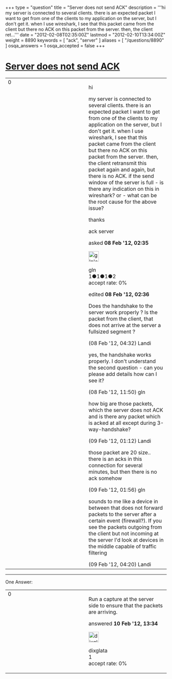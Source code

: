 +++
type = "question"
title = "Server does not send ACK"
description = '''hi my server is connected to several clients. there is an expected packet I want to get from one of the clients to my application on the server, but I don&#x27;t get it. when I use wireshark, I see that this packet came from the client but there no ACK on this packet from the server. then, the client ret...'''
date = "2012-02-08T02:35:00Z"
lastmod = "2012-02-10T13:34:00Z"
weight = 8890
keywords = [ "ack", "server" ]
aliases = [ "/questions/8890" ]
osqa_answers = 1
osqa_accepted = false
+++

<div class="headNormal">

# [Server does not send ACK](/questions/8890/server-does-not-send-ack)

</div>

<div id="main-body">

<div id="askform">

<table id="question-table" style="width:100%;"><colgroup><col style="width: 50%" /><col style="width: 50%" /></colgroup><tbody><tr class="odd"><td style="width: 30px; vertical-align: top"><div class="vote-buttons"><span id="post-8890-upvote" class="ajax-command post-vote up" rel="nofollow" title="I like this post (click again to cancel)"> </span><div id="post-8890-score" class="post-score" title="current number of votes">0</div><span id="post-8890-downvote" class="ajax-command post-vote down" rel="nofollow" title="I dont like this post (click again to cancel)"> </span> <span id="favorite-mark" class="ajax-command favorite-mark" rel="nofollow" title="mark/unmark this question as favorite (click again to cancel)"> </span><div id="favorite-count" class="favorite-count"></div></div></td><td><div id="item-right"><div class="question-body"><p>hi</p><p>my server is connected to several clients. there is an expected packet I want to get from one of the clients to my application on the server, but I don't get it. when I use wireshark, I see that this packet came from the client but there no ACK on this packet from the server. then, the client retransmit this packet again and again, but there is no ACK. if the send window of the server is full - is there any indication on this in wireshark? or - what can be the root cause for the above issue?</p><p>thanks</p></div><div id="question-tags" class="tags-container tags"><span class="post-tag tag-link-ack" rel="tag" title="see questions tagged &#39;ack&#39;">ack</span> <span class="post-tag tag-link-server" rel="tag" title="see questions tagged &#39;server&#39;">server</span></div><div id="question-controls" class="post-controls"></div><div class="post-update-info-container"><div class="post-update-info post-update-info-user"><p>asked <strong>08 Feb '12, 02:35</strong></p><img src="https://secure.gravatar.com/avatar/5973b9fe3c7233493a0b258f0b263b4f?s=32&amp;d=identicon&amp;r=g" class="gravatar" width="32" height="32" alt="gln&#39;s gravatar image" /><p><span>gln</span><br />
<span class="score" title="1 reputation points">1</span><span title="1 badges"><span class="badge1">●</span><span class="badgecount">1</span></span><span title="1 badges"><span class="silver">●</span><span class="badgecount">1</span></span><span title="2 badges"><span class="bronze">●</span><span class="badgecount">2</span></span><br />
<span class="accept_rate" title="Rate of the user&#39;s accepted answers">accept rate:</span> <span title="gln has no accepted answers">0%</span></p></div><div class="post-update-info post-update-info-edited"><p><span> edited <strong>08 Feb '12, 02:36</strong> </span></p></div></div><div id="comments-container-8890" class="comments-container"><span id="8894"></span><div id="comment-8894" class="comment"><div id="post-8894-score" class="comment-score"></div><div class="comment-text"><p>Does the handshake to the server work properly ? Is the packet from the client, that does not arrive at the server a fullsized segment ?</p></div><div id="comment-8894-info" class="comment-info"><span class="comment-age">(08 Feb '12, 04:32)</span> <span class="comment-user userinfo">Landi</span></div></div><span id="8910"></span><div id="comment-8910" class="comment"><div id="post-8910-score" class="comment-score"></div><div class="comment-text"><p>yes, the handshake works properly. I don't understand the second question - can you please add details how can I see it?</p></div><div id="comment-8910-info" class="comment-info"><span class="comment-age">(08 Feb '12, 11:50)</span> <span class="comment-user userinfo">gln</span></div></div><span id="8917"></span><div id="comment-8917" class="comment"><div id="post-8917-score" class="comment-score"></div><div class="comment-text"><p>how big are those packets, which the server does not ACK and is there any packet which is acked at all except during 3-way-handshake?</p></div><div id="comment-8917-info" class="comment-info"><span class="comment-age">(09 Feb '12, 01:12)</span> <span class="comment-user userinfo">Landi</span></div></div><span id="8918"></span><div id="comment-8918" class="comment"><div id="post-8918-score" class="comment-score"></div><div class="comment-text"><p>those packet are 20 size.. there is an acks in this connection for several minutes, but then there is no ack somehow</p></div><div id="comment-8918-info" class="comment-info"><span class="comment-age">(09 Feb '12, 01:56)</span> <span class="comment-user userinfo">gln</span></div></div><span id="8925"></span><div id="comment-8925" class="comment"><div id="post-8925-score" class="comment-score"></div><div class="comment-text"><p>sounds to me like a device in between that does not forward packets to the server after a certain event (firewall?). If you see the packets outgoing from the client but not incoming at the server I'd look at devices in the middle capable of traffic filtering</p></div><div id="comment-8925-info" class="comment-info"><span class="comment-age">(09 Feb '12, 04:20)</span> <span class="comment-user userinfo">Landi</span></div></div></div><div id="comment-tools-8890" class="comment-tools"></div><div class="clear"></div><div id="comment-8890-form-container" class="comment-form-container"></div><div class="clear"></div></div></td></tr></tbody></table>

------------------------------------------------------------------------

<div class="tabBar">

<span id="sort-top"></span>

<div class="headQuestions">

One Answer:

</div>

</div>

<span id="8957"></span>

<div id="answer-container-8957" class="answer">

<table style="width:100%;"><colgroup><col style="width: 50%" /><col style="width: 50%" /></colgroup><tbody><tr class="odd"><td style="width: 30px; vertical-align: top"><div class="vote-buttons"><span id="post-8957-upvote" class="ajax-command post-vote up" rel="nofollow" title="I like this post (click again to cancel)"> </span><div id="post-8957-score" class="post-score" title="current number of votes">0</div><span id="post-8957-downvote" class="ajax-command post-vote down" rel="nofollow" title="I dont like this post (click again to cancel)"> </span></div></td><td><div class="item-right"><div class="answer-body"><p>Run a capture at the server side to ensure that the packets are arriving.</p></div><div class="answer-controls post-controls"></div><div class="post-update-info-container"><div class="post-update-info post-update-info-user"><p>answered <strong>10 Feb '12, 13:34</strong></p><img src="https://secure.gravatar.com/avatar/b119c1795a1d51f2d7d0aa7af9c54a9f?s=32&amp;d=identicon&amp;r=g" class="gravatar" width="32" height="32" alt="dixglata&#39;s gravatar image" /><p><span>dixglata</span><br />
<span class="score" title="1 reputation points">1</span><br />
<span class="accept_rate" title="Rate of the user&#39;s accepted answers">accept rate:</span> <span title="dixglata has no accepted answers">0%</span></p></div></div><div id="comments-container-8957" class="comments-container"></div><div id="comment-tools-8957" class="comment-tools"></div><div class="clear"></div><div id="comment-8957-form-container" class="comment-form-container"></div><div class="clear"></div></div></td></tr></tbody></table>

</div>

<div class="paginator-container-left">

</div>

</div>

</div>

